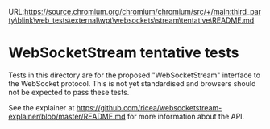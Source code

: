 URL:https://source.chromium.org/chromium/chromium/src/+/main:third_party\blink\web_tests\external\wpt\websockets\stream\tentative\README.md
# WebSocketStream tentative tests

Tests in this directory are for the proposed "WebSocketStream" interface to the
WebSocket protocol. This is not yet standardised and browsers should not be
expected to pass these tests.

See the explainer at
https://github.com/ricea/websocketstream-explainer/blob/master/README.md for
more information about the API.
